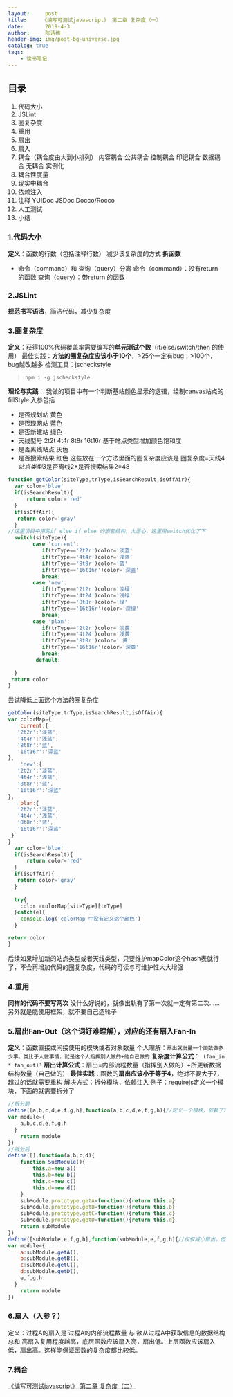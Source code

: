 ```yaml
---
layout:     post
title:     《编写可测试javascript》 第二章 复杂度（一）
date:       2019-4-3
author:     陈诗樵
header-img: img/post-bg-universe.jpg
catalog: true
tags:
    - 读书笔记
---
```





## 目录
1. 代码大小
2. JSLint
3. 圈复杂度
4. 重用
5. 扇出
6. 扇入
7. 耦合（耦合度由大到小排列）
  内容耦合
  公共耦合
  控制耦合
  印记耦合
  数据耦合
  无耦合
  实例化
8. 耦合性度量
9. 现实中耦合
10. 依赖注入
11. 注释
YUIDoc JSDoc Docco/Rocco
12. 人工测试
13. 小结

### 1.代码大小
**定义**：函数的行数（包括注释行数）
减少该复杂度的方式 **拆函数**
* 命令（command）和 查询（query）分离
 命令（command）：没有return 的函数
 查询（query）：带return 的函数
### 2.JSLint
**规范书写语法**，简洁代码，减少复杂度
### 3.圈复杂度
**定义**：获得100%代码覆盖率需要编写的**单元测试个数**（if/else/switch/then 的使用）
最佳实践：**方法的圈复杂度应该小于10个**，>25个一定有bug；>100个，bug越改越多
检测工具：jscheckstyle
> `npm i -g jscheckstyle` 

**理论与实践**：
我做的项目中有一个判断基站颜色显示的逻辑，绘制canvas站点的fillStyle
入参包括
* 是否规划站 黄色
* 是否现网站 蓝色
* 是否新建站 绿色
* 天线型号 2t2t 4t4r 8t8r 16t16r  基于站点类型增加颜色饱和度
* 是否离线站点  灰色
* 是否搜索结果  红色
这些放在一个方法里面的圈复杂度应该是
圈复杂度=天线4*站点类型3*是否离线2*是否搜索结果2=48
```javascript
function getColor(siteType,trType,isSearchResult,isOffAir){
  var color='blue'
  if(isSearchResult){
      return color='red'
  }
  if(isOffAir){
   return color='gray'
  }
//这里项目中用的if else if else 的嵌套结构，太恶心，这里用switch优化了下
  switch(siteType){
        case 'current':  
           if(trType=='2t2r')color='淡蓝'
           if(trType=='4t4r')color='浅蓝'
           if(trType=='8t8r')color='蓝'
           if(trType=='16t16r')color='深蓝'
           break;
        case 'new': 
           if(trType=='2t2r')color='淡绿'
           if(trType=='4t24')color='浅绿'
           if(trType=='8t8r')color='绿'
           if(trType=='16t16r')color='深绿'
           break;
        case 'plan': 
           if(trType=='2t2r')color='淡黄'
           if(trType=='4t24')color='浅黄'
           if(trType=='8t8r')color=' 黄'
           if(trType=='16t16r')color='深黄'
           break;
         default:
          
  }
 return color
}
```
尝试降低上面这个方法的圈复杂度
```javascript
getColor(siteType,trType,isSearchResult,isOffAir){
var colorMap={
    current:{
   '2t2r':'淡蓝',
   '4t4r':'浅蓝',
   '8t8r':'蓝',
   '16t16r':'深蓝'
},
    'new':{
   '2t2r':'淡蓝',
   '4t4r':'浅蓝',
   '8t8r':'蓝',
   '16t16r':'深蓝'
},
    plan:{
   '2t2r':'淡蓝',
   '4t4r':'浅蓝',
   '8t8r':'蓝',
   '16t16r':'深蓝'
 }
}
  var color='blue'
  if(isSearchResult){
      return color='red'
  }
  if(isOffAir){
   return color='gray'
  }
  
  try{
    color =colorMap[siteType][trType]
  }catch(e){
    console.log('colorMap 中没有定义这个颜色')
  }

return color
}
```
后续如果增加新的站点类型或者天线类型，只要维护mapColor这个hash表就行了，不会再增加代码的圈复杂度，代码的可读与可维护性大大增强
### 4.重用
**同样的代码不要写两次** 没什么好说的，就像出轨有了第一次就一定有第二次......
另外就是能使用框架，就不要自己造轮子
### 5.扇出Fan-Out（这个词好难理解），对应的还有扇入Fan-In
**定义**：函数直接或间接使用的模块或者对象数量
个人理解：`扇出就衡量一个函数做多少事。类比于人做事情，就是这个人指挥别人做的+他自己做的`
**复杂度计算公式**：` (fan_in * fan_out)²`
**扇出计算公式**：扇出=内部流程数量（指挥别人做的）+所更新数据结构数量（自己做的）
**最佳实践**：函数的**扇出应该小于等于4**，绝对不要大于7，超过的话就需要重构
解决方式：拆分模块，依赖注入
例子：requirejs定义一个模块，下面的就需要拆分了
```javascript
//拆分前
define([a,b,c,d,e,f,g,h],function(a,b,c,d,e,f,g,h){//定义一个模块，依赖了7个小模块
var module={
    a,b,c,d,e,f,g,h
  }
    return module
})
//拆分后
define([],function(a,b,c,d){
    function SubModule(){
        this.a=new a()
        this.b=new b()
        this.c=new c()
        this.d=new d()
    }
    subModule.prototype.getA=function(){return this.a}
    subModule.prototype.getB=function(){return this.b}
    subModule.prototype.getC=function(){return this.c}
    subModule.prototype.getD=function(){return this.d}
    return subModule
})
define([subModule,e,f,g,h],function(subModule,e,f,g,h){//仅仅减小扇出，但无实际意义
var module={
    a:subModule.getA(),
    b:subModule.getB(),
    c:subModule.getC(),
    d:subModule.getD(),
    e,f,g,h
  }
    return module
})
```
### 6.扇入（入参？）
定义：过程A的扇入是  过程A的内部流程数量 与 欲从过程A中获取信息的数据结构总和
高扇入复用程度越高，底层函数应该扇入高，扇出低。上层函数应该扇入低，扇出高。这样能保证函数的复杂度都比较低。
### 7.耦合
[《编写可测试javascript》 第二章 复杂度（二）](https://www.jianshu.com/p/33faf9d810f0)

